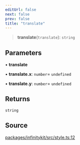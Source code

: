 ```yaml
---
editUrl: false
next: false
prev: false
title: "translate"
---
```


> **translate**(`translate`): `string`

## Parameters

• **translate**

• **translate\.x**: `number`= `undefined`

• **translate\.y**: `number`= `undefined`

## Returns

`string`

## Source

[packages/infinitykit/src/style.ts:12](https://github.com/nodenogg-in/alpha-p2p/blob/e7369be/packages/infinitykit/src/style.ts#L12)
